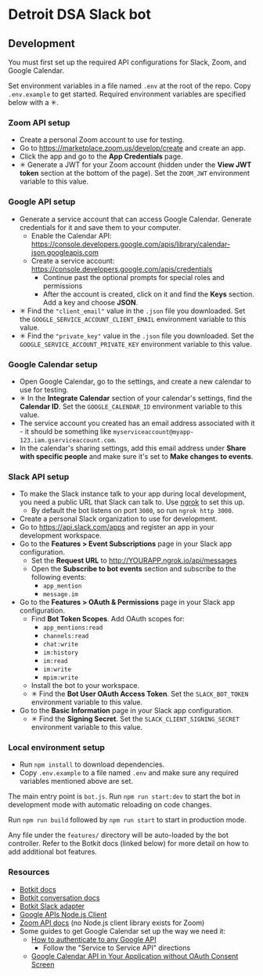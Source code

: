 # Detroit DSA Slack bot

## Development
You must first set up the required API configurations for Slack, Zoom, and Google Calendar.

Set environment variables in a file named `.env` at the root of the repo. Copy `.env.example` to get started. Required environment variables are specified below with a ✳.

### Zoom API setup
* Create a personal Zoom account to use for testing.
* Go to <https://marketplace.zoom.us/develop/create> and create an app.
* Click the app and go to the **App Credentials** page.
* ✳ Generate a JWT for your Zoom account (hidden under the **View JWT token** section at the bottom of the page). Set the `ZOOM_JWT` environment variable to this value.

### Google API setup
* Generate a service account that can access Google Calendar. Generate credentials for it and save them to your computer.
  * Enable the Calendar API: <https://console.developers.google.com/apis/library/calendar-json.googleapis.com>
  * Create a service account: <https://console.developers.google.com/apis/credentials>
    * Continue past the optional prompts for special roles and permissions
    * After the account is created, click on it and find the **Keys** section. Add a key and choose **JSON**.
* ✳ Find the `"client_email"` value in the `.json` file you downloaded. Set the `GOOGLE_SERVICE_ACCOUNT_CLIENT_EMAIL` environment variable to this value.
* ✳ Find the `"private_key"` value in the `.json` file you downloaded. Set the `GOOGLE_SERVICE_ACCOUNT_PRIVATE_KEY` environment variable to this value.

### Google Calendar setup
* Open Google Calendar, go to the settings, and create a new calendar to use for testing.
* ✳ In the **Integrate Calendar** section of your calendar's settings, find the **Calendar ID**. Set the `GOOGLE_CALENDAR_ID` environment variable to this value.
* The service account you created has an email address associated with it - it should be something like `myserviceaccount@myapp-123.iam.gserviceaccount.com`.
* In the calendar's sharing settings, add this email address under **Share with specific people** and make sure it's set to **Make changes to events**.

### Slack API setup
* To make the Slack instance talk to your app during local development, you need a public URL that Slack can talk to. Use [ngrok](https://ngrok.com/) to set this up.
  * By default the bot listens on port `3000`, so run `ngrok http 3000`.
* Create a personal Slack organization to use for development.
* Go to <https://api.slack.com/apps> and register an app in your development workspace.
* Go to the **Features > Event Subscriptions** page in your Slack app configuration.
  * Set the **Request URL** to <http://YOURAPP.ngrok.io/api/messages>
  * Open the **Subscribe to bot events** section and subscribe to the following events:
    * `app_mention`
    * `message.im`
* Go to the **Features > OAuth & Permissions** page in your Slack app configuration.
  * Find **Bot Token Scopes**. Add OAuth scopes for:
    * `app_mentions:read`
    * `channels:read`
    * `chat:write`
    * `im:history`
    * `im:read`
    * `im:write`
    * `mpim:write`
  * Install the bot to your workspace.
  * ✳ Find the **Bot User OAuth Access Token**. Set the `SLACK_BOT_TOKEN` environment variable to this value.
* Go to the **Basic Information** page in your Slack app configuration.
  * ✳ Find the **Signing Secret**. Set the `SLACK_CLIENT_SIGNING_SECRET` environment variable to this value.

### Local environment setup
* Run `npm install` to download dependencies.
* Copy `.env.example` to a file named `.env` and make sure any required variables mentioned above are set.

The main entry point is `bot.js`. Run `npm run start:dev` to start the bot in development mode with automatic reloading on code changes.

Run `npm run build` followed by `npm run start` to start in production mode.

Any file under the `features/` directory will be auto-loaded by the bot controller. Refer to the Botkit docs (linked below) for more detail on how to add additional bot features.

### Resources
* [Botkit docs](https://botkit.ai/docs/v4/)
* [Botkit conversation docs](https://botkit.ai/docs/v4/conversations.html)
* [Botkit Slack adapter](https://botkit.ai/docs/v4/platforms/slack.html)
* [Google APIs Node.js Client](https://github.com/googleapis/google-api-nodejs-client#readme)
* [Zoom API docs](https://marketplace.zoom.us/docs/api-reference/zoom-api) (no Node.js client library exists for Zoom)
* Some guides to get Google Calendar set up the way we need it:
  * [How to authenticate to any Google API](https://flaviocopes.com/google-api-authentication/#service-to-service-api)
    * Follow the "Service to Service API" directions
  * [Google Calendar API in Your Application without OAuth Consent Screen](https://medium.com/@ArchTaqi/google-calendar-api-in-your-application-without-oauth-consent-screen-4fcc1f8eb380)
